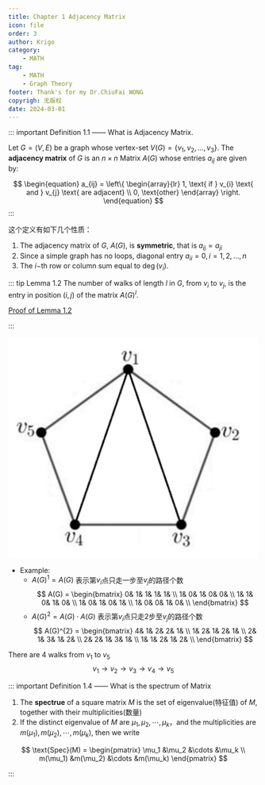 ```yaml
---
title: Chapter 1 Adjacency Matrix 
icon: file
order: 3
author: Krigo
category:
    - MATH
tag: 
    - MATH
    - Graph Theory
footer: Thank's for my Dr.ChiuFai WONG
copyrigh: 无版权
date: 2024-03-01
---
```

::: important Definition 1.1 —— What is Adjacency Matrix.

Let $G = (V,E)$ be a graph whose vertex-set $V(G) = \{v_1,v_2,...,v_3\}.$ The **adjacency matrix** of $G$ is an $n \times n$ Matrix $A(G)$ whose entries $a_{ij}$ are given by:


$$
\begin{equation}  
a_{ij} = \left\{  
    \begin{array}{lr}
    1, \text{ if } v_{i} \text{ and } v_{j} \text{ are adjacent} \\
    0, \text{other}
    \end{array}  
\right.  
\end{equation} 
$$
:::

这个定义有如下几个性质：
1. The adjacency matrix of $G$, $A(G)$, is **symmetric**, that is $a_{ij} = a_{ji}$
2. Since a simple graph has no loops, diagonal entry $a_{ii} = 0,i = 1,2,...,n$
3. The $i-$th row or column sum equal to $\deg(v_i)$.

::: tip Lemma 1.2 
The number of walks of length $l$ in $G$, from $v_i$ to $v_j$, is the entry in position $(i,j)$ of the matrix $A(G)^{l}$.

[Proof of Lemma 1.2](./Proof_of_Chapter_1/Lemma_1.2_proof.md)

:::

![Example 1.3](./images/example_1_3.png)

- Example:
  - $A(G)^{1} = A(G)$ 表示第$v_i$点只走一步至$v_j$的路径个数
$$
 A(G) = \begin{bmatrix}
    0& 1& 1& 1& 1& \\
    1& 0& 1& 0& 0& \\
    1& 1& 0& 1& 0& \\
    1& 0& 1& 0& 1& \\
    1& 0& 0& 1& 0& \\
\end{bmatrix}
$$
  - $A(G)^{2} = A(G) \cdot A(G)$ 表示第$v_i$点只走2步至$v_j$的路径个数
$$
 A(G)^{2} = \begin{bmatrix}
    4& 1& 2& 2& 1& \\
    1& 2& 1& 2& 1& \\
    2& 1& 3& 1& 2& \\
    2& 2& 1& 3& 1& \\
    1& 1& 2& 1& 2& \\
\end{bmatrix}
$$

There are 4 walks from $v_1$ to $v_5$
$$
v_1 \to v_2 \to v_3 \to v_4 \to v_5
$$


::: important Definition 1.4 —— What is the spectrum of Matrix

1. The **spectrue** of a square matrix $M$ is the set of eigenvalue(特征值) of $M$, together with their multiplicities(数量)
2. If the distinct eigenvalue of $M$ are $\mu_1,\mu_2,\cdots,\mu_k$，and the multiplicities are $m(\mu_1),m(\mu_2),\cdots,m(\mu_k)$, then we write

$$
\text{Spec}(M) = 
\begin{pmatrix}
    \mu_1 &\mu_2 &\cdots &\mu_k \\ 
    m(\mu_1) &m(\mu_2) &\cdots &m(\mu_k)
\end{pmatrix}
$$

:::

